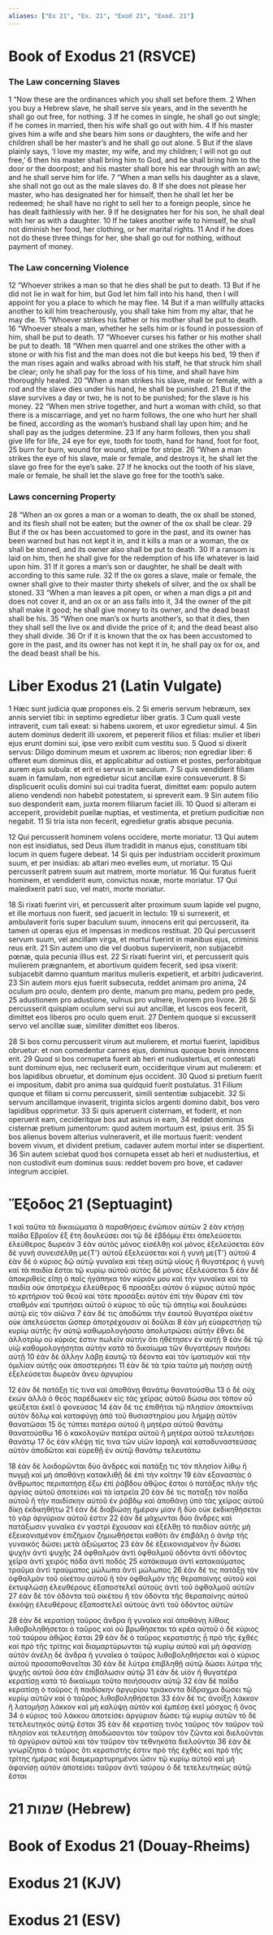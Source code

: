```yaml
---
aliases: ["Ex 21", "Ex. 21", "Exod 21", "Exod. 21"]
---
```



# Book of Exodus 21 (RSVCE)

### The Law concerning Slaves
1 “Now these are the ordinances which you shall set before them.
2 When you buy a Hebrew slave, he shall serve six years, and in the seventh he shall go out free, for nothing.
3 If he comes in single, he shall go out single; if he comes in married, then his wife shall go out with him.
4 If his master gives him a wife and she bears him sons or daughters, the wife and her children shall be her master’s and he shall go out alone.
5 But if the slave plainly says, ‘I love my master, my wife, and my children; I will not go out free,’
6 then his master shall bring him to God, and he shall bring him to the door or the doorpost; and his master shall bore his ear through with an awl; and he shall serve him for life.
7 “When a man sells his daughter as a slave, she shall not go out as the male slaves do.
8 If she does not please her master, who has designated her for himself, then he shall let her be redeemed; he shall have no right to sell her to a foreign people, since he has dealt faithlessly with her.
9 If he designates her for his son, he shall deal with her as with a daughter.
10 If he takes another wife to himself, he shall not diminish her food, her clothing, or her marital rights.
11 And if he does not do these three things for her, she shall go out for nothing, without payment of money.
### The Law concerning Violence
12 “Whoever strikes a man so that he dies shall be put to death.
13 But if he did not lie in wait for him, but God let him fall into his hand, then I will appoint for you a place to which he may flee.
14 But if a man willfully attacks another to kill him treacherously, you shall take him from my altar, that he may die.
15 “Whoever strikes his father or his mother shall be put to death.
16 “Whoever steals a man, whether he sells him or is found in possession of him, shall be put to death.
17 “Whoever curses his father or his mother shall be put to death.
18 “When men quarrel and one strikes the other with a stone or with his fist and the man does not die but keeps his bed,
19 then if the man rises again and walks abroad with his staff, he that struck him shall be clear; only he shall pay for the loss of his time, and shall have him thoroughly healed.
20 “When a man strikes his slave, male or female, with a rod and the slave dies under his hand, he shall be punished.
21 But if the slave survives a day or two, he is not to be punished; for the slave is his money.
22 “When men strive together, and hurt a woman with child, so that there is a miscarriage, and yet no harm follows, the one who hurt her shall be fined, according as the woman’s husband shall lay upon him; and he shall pay as the judges determine.
23 If any harm follows, then you shall give life for life,
24 eye for eye, tooth for tooth, hand for hand, foot for foot,
25 burn for burn, wound for wound, stripe for stripe.
26 “When a man strikes the eye of his slave, male or female, and destroys it, he shall let the slave go free for the eye’s sake.
27 If he knocks out the tooth of his slave, male or female, he shall let the slave go free for the tooth’s sake.
### Laws concerning Property
28 “When an ox gores a man or a woman to death, the ox shall be stoned, and its flesh shall not be eaten; but the owner of the ox shall be clear.
29 But if the ox has been accustomed to gore in the past, and its owner has been warned but has not kept it in, and it kills a man or a woman, the ox shall be stoned, and its owner also shall be put to death.
30 If a ransom is laid on him, then he shall give for the redemption of his life whatever is laid upon him.
31 If it gores a man’s son or daughter, he shall be dealt with according to this same rule.
32 If the ox gores a slave, male or female, the owner shall give to their master thirty shekels of silver, and the ox shall be stoned.
33 “When a man leaves a pit open, or when a man digs a pit and does not cover it, and an ox or an ass falls into it,
34 the owner of the pit shall make it good; he shall give money to its owner, and the dead beast shall be his.
35 “When one man’s ox hurts another’s, so that it dies, then they shall sell the live ox and divide the price of it; and the dead beast also they shall divide.
36 Or if it is known that the ox has been accustomed to gore in the past, and its owner has not kept it in, he shall pay ox for ox, and the dead beast shall be his.


# Liber Exodus 21 (Latin Vulgate)

1 Hæc sunt judicia quæ propones eis.
2 Si emeris servum hebræum, sex annis serviet tibi: in septimo egredietur liber gratis.
3 Cum quali veste intraverit, cum tali exeat: si habens uxorem, et uxor egredietur simul.
4 Sin autem dominus dederit illi uxorem, et pepererit filios et filias: mulier et liberi ejus erunt domini sui, ipse vero exibit cum vestitu suo.
5 Quod si dixerit servus: Diligo dominum meum et uxorem ac liberos; non egrediar liber:
6 offeret eum dominus diis, et applicabitur ad ostium et postes, perforabitque aurem ejus subula: et erit ei servus in sæculum.
7 Si quis vendiderit filiam suam in famulam, non egredietur sicut ancillæ exire consueverunt.
8 Si displicuerit oculis domini sui cui tradita fuerat, dimittet eam: populo autem alieno vendendi non habebit potestatem, si spreverit eam.
9 Sin autem filio suo desponderit eam, juxta morem filiarum faciet illi.
10 Quod si alteram ei acceperit, providebit puellæ nuptias, et vestimenta, et pretium pudicitiæ non negabit.
11 Si tria ista non fecerit, egredietur gratis absque pecunia.

12 Qui percusserit hominem volens occidere, morte moriatur.
13 Qui autem non est insidiatus, sed Deus illum tradidit in manus ejus, constituam tibi locum in quem fugere debeat.
14 Si quis per industriam occiderit proximum suum, et per insidias: ab altari meo evelles eum, ut moriatur.
15 Qui percusserit patrem suum aut matrem, morte moriatur.
16 Qui furatus fuerit hominem, et vendiderit eum, convictus noxæ, morte moriatur.
17 Qui maledixerit patri suo, vel matri, morte moriatur.

18 Si rixati fuerint viri, et percusserit alter proximum suum lapide vel pugno, et ille mortuus non fuerit, sed jacuerit in lectulo:
19 si surrexerit, et ambulaverit foris super baculum suum, innocens erit qui percusserit, ita tamen ut operas ejus et impensas in medicos restituat.
20 Qui percusserit servum suum, vel ancillam virga, et mortui fuerint in manibus ejus, criminis reus erit.
21 Sin autem uno die vel duobus supervixerit, non subjacebit pœnæ, quia pecunia illius est.
22 Si rixati fuerint viri, et percusserit quis mulierem prægnantem, et abortivum quidem fecerit, sed ipsa vixerit: subjacebit damno quantum maritus mulieris expetierit, et arbitri judicaverint.
23 Sin autem mors ejus fuerit subsecuta, reddet animam pro anima,
24 oculum pro oculo, dentem pro dente, manum pro manu, pedem pro pede,
25 adustionem pro adustione, vulnus pro vulnere, livorem pro livore.
26 Si percusserit quispiam oculum servi sui aut ancillæ, et luscos eos fecerit, dimittet eos liberos pro oculo quem eruit.
27 Dentem quoque si excusserit servo vel ancillæ suæ, similiter dimittet eos liberos.

28 Si bos cornu percusserit virum aut mulierem, et mortui fuerint, lapidibus obruetur: et non comedentur carnes ejus, dominus quoque bovis innocens erit.
29 Quod si bos cornupeta fuerit ab heri et nudiustertius, et contestati sunt dominum ejus, nec recluserit eum, occideritque virum aut mulierem: et bos lapidibus obruetur, et dominum ejus occident.
30 Quod si pretium fuerit ei impositum, dabit pro anima sua quidquid fuerit postulatus.
31 Filium quoque et filiam si cornu percusserit, simili sententiæ subjacebit.
32 Si servum ancillamque invaserit, triginta siclos argenti domino dabit, bos vero lapidibus opprimetur.
33 Si quis aperuerit cisternam, et foderit, et non operuerit eam, cecideritque bos aut asinus in eam,
34 reddet dominus cisternæ pretium jumentorum: quod autem mortuum est, ipsius erit.
35 Si bos alienus bovem alterius vulneraverit, et ille mortuus fuerit: vendent bovem vivum, et divident pretium, cadaver autem mortui inter se dispertient.
36 Sin autem sciebat quod bos cornupeta esset ab heri et nudiustertius, et non custodivit eum dominus suus: reddet bovem pro bove, et cadaver integrum accipiet.


# Ἔξοδος 21 (Septuagint)

1 καὶ ταῦτα τὰ δικαιώματα ἃ παραθήσεις ἐνώπιον αὐτῶν
2 ἐὰν κτήσῃ παῖδα Εβραῖον ἓξ ἔτη δουλεύσει σοι τῷ δὲ ἑβδόμῳ ἔτει ἀπελεύσεται ἐλεύθερος δωρεάν
3 ἐὰν αὐτὸς μόνος εἰσέλθῃ καὶ μόνος ἐξελεύσεται ἐὰν δὲ γυνὴ συνεισέλθῃ με{T'} αὐτοῦ ἐξελεύσεται καὶ ἡ γυνὴ με{T'} αὐτοῦ
4 ἐὰν δὲ ὁ κύριος δῷ αὐτῷ γυναῖκα καὶ τέκῃ αὐτῷ υἱοὺς ἢ θυγατέρας ἡ γυνὴ καὶ τὰ παιδία ἔσται τῷ κυρίῳ αὐτοῦ αὐτὸς δὲ μόνος ἐξελεύσεται
5 ἐὰν δὲ ἀποκριθεὶς εἴπῃ ὁ παῖς ἠγάπηκα τὸν κύριόν μου καὶ τὴν γυναῖκα καὶ τὰ παιδία οὐκ ἀποτρέχω ἐλεύθερος
6 προσάξει αὐτὸν ὁ κύριος αὐτοῦ πρὸς τὸ κριτήριον τοῦ θεοῦ καὶ τότε προσάξει αὐτὸν ἐπὶ τὴν θύραν ἐπὶ τὸν σταθμόν καὶ τρυπήσει αὐτοῦ ὁ κύριος τὸ οὖς τῷ ὀπητίῳ καὶ δουλεύσει αὐτῷ εἰς τὸν αἰῶνα
7 ἐὰν δέ τις ἀποδῶται τὴν ἑαυτοῦ θυγατέρα οἰκέτιν οὐκ ἀπελεύσεται ὥσπερ ἀποτρέχουσιν αἱ δοῦλαι
8 ἐὰν μὴ εὐαρεστήσῃ τῷ κυρίῳ αὐτῆς ἣν αὑτῷ καθωμολογήσατο ἀπολυτρώσει αὐτήν ἔθνει δὲ ἀλλοτρίῳ οὐ κύριός ἐστιν πωλεῖν αὐτήν ὅτι ἠθέτησεν ἐν αὐτῇ
9 ἐὰν δὲ τῷ υἱῷ καθομολογήσηται αὐτήν κατὰ τὸ δικαίωμα τῶν θυγατέρων ποιήσει αὐτῇ
10 ἐὰν δὲ ἄλλην λάβῃ ἑαυτῷ τὰ δέοντα καὶ τὸν ἱματισμὸν καὶ τὴν ὁμιλίαν αὐτῆς οὐκ ἀποστερήσει
11 ἐὰν δὲ τὰ τρία ταῦτα μὴ ποιήσῃ αὐτῇ ἐξελεύσεται δωρεὰν ἄνευ ἀργυρίου

12 ἐὰν δὲ πατάξῃ τίς τινα καὶ ἀποθάνῃ θανάτῳ θανατούσθω
13 ὁ δὲ οὐχ ἑκών ἀλλὰ ὁ θεὸς παρέδωκεν εἰς τὰς χεῖρας αὐτοῦ δώσω σοι τόπον οὗ φεύξεται ἐκεῖ ὁ φονεύσας
14 ἐὰν δέ τις ἐπιθῆται τῷ πλησίον ἀποκτεῖναι αὐτὸν δόλῳ καὶ καταφύγῃ ἀπὸ τοῦ θυσιαστηρίου μου λήμψῃ αὐτὸν θανατῶσαι
15 ὃς τύπτει πατέρα αὐτοῦ ἢ μητέρα αὐτοῦ θανάτῳ θανατούσθω
16 ὁ κακολογῶν πατέρα αὐτοῦ ἢ μητέρα αὐτοῦ τελευτήσει θανάτῳ
17 ὃς ἐὰν κλέψῃ τίς τινα τῶν υἱῶν Ισραηλ καὶ καταδυναστεύσας αὐτὸν ἀποδῶται καὶ εὑρεθῇ ἐν αὐτῷ θανάτῳ τελευτάτω

18 ἐὰν δὲ λοιδορῶνται δύο ἄνδρες καὶ πατάξῃ τις τὸν πλησίον λίθῳ ἢ πυγμῇ καὶ μὴ ἀποθάνῃ κατακλιθῇ δὲ ἐπὶ τὴν κοίτην
19 ἐὰν ἐξαναστὰς ὁ ἄνθρωπος περιπατήσῃ ἔξω ἐπὶ ῥάβδου ἀθῷος ἔσται ὁ πατάξας πλὴν τῆς ἀργίας αὐτοῦ ἀποτείσει καὶ τὰ ἰατρεῖα
20 ἐὰν δέ τις πατάξῃ τὸν παῖδα αὐτοῦ ἢ τὴν παιδίσκην αὐτοῦ ἐν ῥάβδῳ καὶ ἀποθάνῃ ὑπὸ τὰς χεῖρας αὐτοῦ δίκῃ ἐκδικηθήτω
21 ἐὰν δὲ διαβιώσῃ ἡμέραν μίαν ἢ δύο οὐκ ἐκδικηθήσεται τὸ γὰρ ἀργύριον αὐτοῦ ἐστιν
22 ἐὰν δὲ μάχωνται δύο ἄνδρες καὶ πατάξωσιν γυναῖκα ἐν γαστρὶ ἔχουσαν καὶ ἐξέλθῃ τὸ παιδίον αὐτῆς μὴ ἐξεικονισμένον ἐπιζήμιον ζημιωθήσεται καθότι ἂν ἐπιβάλῃ ὁ ἀνὴρ τῆς γυναικός δώσει μετὰ ἀξιώματος
23 ἐὰν δὲ ἐξεικονισμένον ἦν δώσει ψυχὴν ἀντὶ ψυχῆς
24 ὀφθαλμὸν ἀντὶ ὀφθαλμοῦ ὀδόντα ἀντὶ ὀδόντος χεῖρα ἀντὶ χειρός πόδα ἀντὶ ποδός
25 κατάκαυμα ἀντὶ κατακαύματος τραῦμα ἀντὶ τραύματος μώλωπα ἀντὶ μώλωπος
26 ἐὰν δέ τις πατάξῃ τὸν ὀφθαλμὸν τοῦ οἰκέτου αὐτοῦ ἢ τὸν ὀφθαλμὸν τῆς θεραπαίνης αὐτοῦ καὶ ἐκτυφλώσῃ ἐλευθέρους ἐξαποστελεῖ αὐτοὺς ἀντὶ τοῦ ὀφθαλμοῦ αὐτῶν
27 ἐὰν δὲ τὸν ὀδόντα τοῦ οἰκέτου ἢ τὸν ὀδόντα τῆς θεραπαίνης αὐτοῦ ἐκκόψῃ ἐλευθέρους ἐξαποστελεῖ αὐτοὺς ἀντὶ τοῦ ὀδόντος αὐτῶν

28 ἐὰν δὲ κερατίσῃ ταῦρος ἄνδρα ἢ γυναῖκα καὶ ἀποθάνῃ λίθοις λιθοβοληθήσεται ὁ ταῦρος καὶ οὐ βρωθήσεται τὰ κρέα αὐτοῦ ὁ δὲ κύριος τοῦ ταύρου ἀθῷος ἔσται
29 ἐὰν δὲ ὁ ταῦρος κερατιστὴς ᾖ πρὸ τῆς ἐχθὲς καὶ πρὸ τῆς τρίτης καὶ διαμαρτύρωνται τῷ κυρίῳ αὐτοῦ καὶ μὴ ἀφανίσῃ αὐτόν ἀνέλῃ δὲ ἄνδρα ἢ γυναῖκα ὁ ταῦρος λιθοβοληθήσεται καὶ ὁ κύριος αὐτοῦ προσαποθανεῖται
30 ἐὰν δὲ λύτρα ἐπιβληθῇ αὐτῷ δώσει λύτρα τῆς ψυχῆς αὐτοῦ ὅσα ἐὰν ἐπιβάλωσιν αὐτῷ
31 ἐὰν δὲ υἱὸν ἢ θυγατέρα κερατίσῃ κατὰ τὸ δικαίωμα τοῦτο ποιήσουσιν αὐτῷ
32 ἐὰν δὲ παῖδα κερατίσῃ ὁ ταῦρος ἢ παιδίσκην ἀργυρίου τριάκοντα δίδραχμα δώσει τῷ κυρίῳ αὐτῶν καὶ ὁ ταῦρος λιθοβοληθήσεται
33 ἐὰν δέ τις ἀνοίξῃ λάκκον ἢ λατομήσῃ λάκκον καὶ μὴ καλύψῃ αὐτόν καὶ ἐμπέσῃ ἐκεῖ μόσχος ἢ ὄνος
34 ὁ κύριος τοῦ λάκκου ἀποτείσει ἀργύριον δώσει τῷ κυρίῳ αὐτῶν τὸ δὲ τετελευτηκὸς αὐτῷ ἔσται
35 ἐὰν δὲ κερατίσῃ τινὸς ταῦρος τὸν ταῦρον τοῦ πλησίον καὶ τελευτήσῃ ἀποδώσονται τὸν ταῦρον τὸν ζῶντα καὶ διελοῦνται τὸ ἀργύριον αὐτοῦ καὶ τὸν ταῦρον τὸν τεθνηκότα διελοῦνται
36 ἐὰν δὲ γνωρίζηται ὁ ταῦρος ὅτι κερατιστής ἐστιν πρὸ τῆς ἐχθὲς καὶ πρὸ τῆς τρίτης ἡμέρας καὶ διαμεμαρτυρημένοι ὦσιν τῷ κυρίῳ αὐτοῦ καὶ μὴ ἀφανίσῃ αὐτόν ἀποτείσει ταῦρον ἀντὶ ταύρου ὁ δὲ τετελευτηκὼς αὐτῷ ἔσται


# 21 שמות (Hebrew)


# Book of Exodus 21 (Douay-Rheims)


# Exodus 21 (KJV)


# Exodus 21 (ESV)


